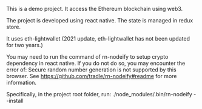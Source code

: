 This is a demo project. It access the Ethereum blockchain using web3.

The project is developed using react native. The state is managed in redux store. 

It uses eth-lightwallet (2021 update,  eth-lightwallet has not been updated for two years.)

You may need to run the command of rn-nodeify to setup crypto dependency in react native. If you do not do so, you may encounter the error of: Secure random number generation is not supported by this browser. See https://github.com/tradle/rn-nodeify#readme for more information.

Specifically, in the project root folder, run:
./node_modules/.bin/rn-nodeify  --install